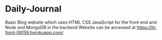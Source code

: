# Daily-Journal
Basic Blog website which uses HTML CSS JavaScript for the front end and Node and MongoDB in the backend
Website can be accessed at https://lit-fjord-08159.herokuapp.com/
